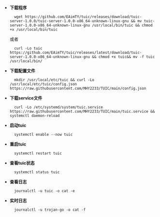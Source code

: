 
- **下载程序**

        wget https://github.com/EAimTY/tuic/releases/download/tuic-server-1.0.0/tuic-server-1.0.0-x86_64-unknown-linux-gnu && mv tuic-server-1.0.0-x86_64-unknown-linux-gnu /usr/local/bin/tuic && chmod +x /usr/local/bin/tuic

     或者

        curl -Lo tuic https://github.com/EAimTY/tuic/releases/latest/download/tuic-server-1.0.0-x86_64-unknown-linux-gnu && chmod +x tuic&& mv -f tuic /usr/local/bin/

- **下载配置文件**

        mkdir /usr/local/etc/tuic && curl -Lo /usr/local/etc/tuic/config.json https://raw.githubusercontent.com/MHY2233/TUIC/main/config.json

- **下载service文件**

        curl -Lo /etc/systemd/system/tuic.service https://raw.githubusercontent.com/MHY2233/TUIC/main/tuic.service && systemctl daemon-reload

- **启动tuic**

        systemctl enable --now tuic

- **重启tuic**

        systemctl restart tuic

- **查看tuic状态**

        systemctl status tuic

- **查看日志**

        journalctl -u tuic -o cat -e

- **实时日志**

        journalctl -u trojan-go -o cat -f


